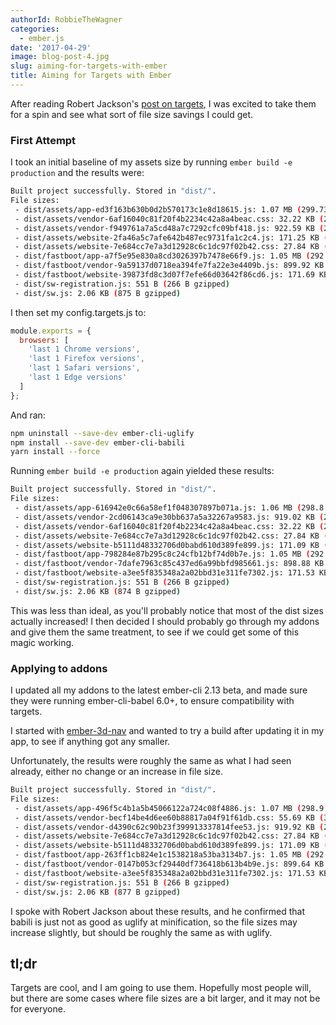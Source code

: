 ```yaml
---
authorId: RobbieTheWagner
categories:
  - ember.js
date: '2017-04-29'
image: blog-post-4.jpg
slug: aiming-for-targets-with-ember
title: Aiming for Targets with Ember
---
```


After reading Robert Jackson's
[post on targets](http://rwjblue.com/2017/04/21/ember-cli-targets/), I was
excited to take them for a spin and see what sort of file size savings I could
get.

### First Attempt

I took an initial baseline of my assets size by running
`ember build -e production` and the results were:

```bash
Built project successfully. Stored in "dist/".
File sizes:
 - dist/assets/app-ed3f163b630b0d2b570173c1e8d18615.js: 1.07 MB (299.73 KB gzipped)
 - dist/assets/vendor-6af16040c81f20f4b2234c42a8a4beac.css: 32.22 KB (2.65 KB gzipped)
 - dist/assets/vendor-f949761a7a5cd48a7c7292cfc09bf418.js: 922.59 KB (247.49 KB gzipped)
 - dist/assets/website-2fa46a5c7afe642b487ec9731fa1c2c4.js: 171.25 KB (52.61 KB gzipped)
 - dist/assets/website-7e684cc7e7a3d12928c6c1dc97f02b42.css: 27.84 KB (6.07 KB gzipped)
 - dist/fastboot/app-a7f5e95e830a8cd3026397b7478e66f9.js: 1.05 MB (292.99 KB gzipped)
 - dist/fastboot/vendor-9a59137d0718ea394fe7fa22e3e4409b.js: 899.92 KB (240.6 KB gzipped)
 - dist/fastboot/website-39873fd8c3d07f7efe66d03642f86cd6.js: 171.69 KB (52.81 KB gzipped)
 - dist/sw-registration.js: 551 B (266 B gzipped)
 - dist/sw.js: 2.06 KB (875 B gzipped)
```

I then set my config.targets.js to:

```js
module.exports = {
  browsers: [
    'last 1 Chrome versions',
    'last 1 Firefox versions',
    'last 1 Safari versions',
    'last 1 Edge versions'
  ]
};
```

And ran:

```bash
npm uninstall --save-dev ember-cli-uglify
npm install --save-dev ember-cli-babili
yarn install --force
```

Running `ember build -e production` again yielded these results:

```bash
Built project successfully. Stored in "dist/".
File sizes:
 - dist/assets/app-616942e0c66a58ef1f048307897b071a.js: 1.06 MB (298.8 KB gzipped)
 - dist/assets/vendor-2cd06143ca9e30bb637a5a32267a9583.js: 919.02 KB (246.55 KB gzipped)
 - dist/assets/vendor-6af16040c81f20f4b2234c42a8a4beac.css: 32.22 KB (2.65 KB gzipped)
 - dist/assets/website-7e684cc7e7a3d12928c6c1dc97f02b42.css: 27.84 KB (6.07 KB gzipped)
 - dist/assets/website-b5111d48332706d0babd610d389fe899.js: 171.09 KB (52.58 KB gzipped)
 - dist/fastboot/app-798284e87b295c8c24cfb12bf74d0b7e.js: 1.05 MB (292.81 KB gzipped)
 - dist/fastboot/vendor-7dafe7963c85c437ed6a99bbfd985661.js: 898.88 KB (240.44 KB gzipped)
 - dist/fastboot/website-a3ee5f835348a2a02bbd31e311fe7302.js: 171.53 KB (52.78 KB gzipped)
 - dist/sw-registration.js: 551 B (266 B gzipped)
 - dist/sw.js: 2.06 KB (874 B gzipped)
```

This was less than ideal, as you'll probably notice that most of the dist sizes
actually increased! I then decided I should probably go through my addons and
give them the same treatment, to see if we could get some of this magic working.

### Applying to addons

I updated all my addons to the latest ember-cli 2.13 beta, and made sure they
were running ember-cli-babel 6.0+, to ensure compatibility with targets.

I started with [ember-3d-nav](https://github.com/shipshapecode/ember-3d-nav) and
wanted to try a build after updating it in my app, to see if anything got any
smaller.

Unfortunately, the results were roughly the same as what I had seen already,
either no change or an increase in file size.

```bash
Built project successfully. Stored in "dist/".
File sizes:
 - dist/assets/app-496f5c4b1a5b45066122a724c08f4886.js: 1.07 MB (298.9 KB gzipped)
 - dist/assets/vendor-becf14be4d6ee60b88817a04f91f61db.css: 55.69 KB (3.8 KB gzipped)
 - dist/assets/vendor-d4390c62c90b23f399913337814fee53.js: 919.92 KB (246.64 KB gzipped)
 - dist/assets/website-7e684cc7e7a3d12928c6c1dc97f02b42.css: 27.84 KB (6.07 KB gzipped)
 - dist/assets/website-b5111d48332706d0babd610d389fe899.js: 171.09 KB (52.58 KB gzipped)
 - dist/fastboot/app-263ff1cb824e1c1538218a53ba3134b7.js: 1.05 MB (292.9 KB gzipped)
 - dist/fastboot/vendor-0147b053cf29440df736418b613b4b9e.js: 899.64 KB (240.52 KB gzipped)
 - dist/fastboot/website-a3ee5f835348a2a02bbd31e311fe7302.js: 171.53 KB (52.78 KB gzipped)
 - dist/sw-registration.js: 551 B (266 B gzipped)
 - dist/sw.js: 2.06 KB (877 B gzipped)
```

I spoke with Robert Jackson about these results, and he confirmed that babili is
just not as good as uglify at minification, so the file sizes may increase
slightly, but should be roughly the same as with uglify.

## tl;dr

Targets are cool, and I am going to use them. Hopefully most people will, but
there are some cases where file sizes are a bit larger, and it may not be for
everyone.
